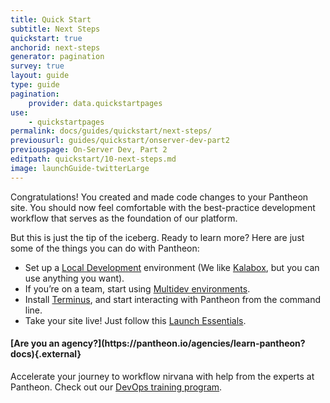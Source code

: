 ```yaml
---
title: Quick Start
subtitle: Next Steps
quickstart: true
anchorid: next-steps
generator: pagination
survey: true
layout: guide
type: guide
pagination:
    provider: data.quickstartpages
use:
    - quickstartpages
permalink: docs/guides/quickstart/next-steps/
previousurl: guides/quickstart/onserver-dev-part2
previouspage: On-Server Dev, Part 2
editpath: quickstart/10-next-steps.md
image: launchGuide-twitterLarge
---
```


Congratulations! You created and made code changes to your Pantheon site. You should now feel comfortable with the best-practice development workflow that serves as the foundation of our platform.

But this is just the tip of the iceberg. Ready to learn more? Here are just some of the things you can do with Pantheon:

- Set up a [Local Development](/docs/local-development) environment (We like [Kalabox](/docs/kalabox/), but you can use anything you want).
- If you’re on a team, start using [Multidev environments](/docs/multidev).
- Install [Terminus](/docs/terminus), and start interacting with Pantheon from the command line.
- Take your site live! Just follow this [Launch Essentials](/docs/guides/launch).

<div class="enablement">
  <h4 class="info" markdown="1">[Are you an agency?](https://pantheon.io/agencies/learn-pantheon?docs){.external}</h4>
  <p>Accelerate your journey to workflow nirvana with help from the experts at Pantheon. Check out our <a href="https://pantheon.io/agencies/learn-pantheon?docs">DevOps training program</a>.</p>
</div>
